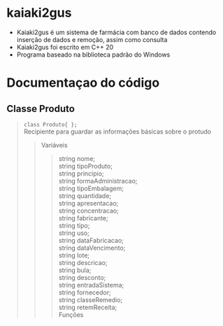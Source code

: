 # kaiaki2gus
- Kaiaki2gus é um sistema de farmácia com banco de dados contendo inserção de dados e remoção, assim como consulta
- Kaiaki2gus foi escrito em C++ 20
- Programa baseado na biblioteca padrão do Windows
# Documentaçao do código
## Classe Produto
> ``class Produto{
> };``</br>
> Recipiente para guardar as informações básicas sobre o protudo
>> Variáveis
>>>   string nome;</br>
    string tipoProduto;</br>
    string principio;</br>
    string formaAdministracao;</br>
    string tipoEmbalagem;</br>
    string quantidade;</br>
    string apresentacao;</br>
    string concentracao;</br>
    string fabricante;</br>
    string tipo;</br>
    string uso;</br>
    string dataFabricacao;</br>
    string dataVencimento;</br>
    string lote;</br>
    string descricao;</br>
    string bula;</br>
    string desconto;</br>
    string entradaSistema;</br>
    string fornecedor;</br>
    string classeRemedio;</br>
    string retemReceita;</br>
> Funções

